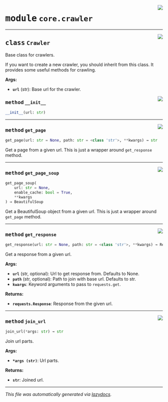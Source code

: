 <!-- markdownlint-disable -->

<a href="https://github.com/gabrielguarisa/brdata/blob/main/brdata/core/crawler.py#L0"><img align="right" style="float:right;" src="https://img.shields.io/badge/-source-cccccc?style=flat-square"></a>

# <kbd>module</kbd> `core.crawler`






---

<a href="https://github.com/gabrielguarisa/brdata/blob/main/brdata/core/crawler.py#L10"><img align="right" style="float:right;" src="https://img.shields.io/badge/-source-cccccc?style=flat-square"></a>

## <kbd>class</kbd> `Crawler`
Base class for crawlers. 

If you want to create a new crawler, you should inherit from this class. It provides some useful methods for crawling. 



**Args:**
 
 - <b>`url`</b> (str):  Base url for the crawler. 

<a href="https://github.com/gabrielguarisa/brdata/blob/main/brdata/core/crawler.py#L20"><img align="right" style="float:right;" src="https://img.shields.io/badge/-source-cccccc?style=flat-square"></a>

### <kbd>method</kbd> `__init__`

```python
__init__(url: str)
```








---

<a href="https://github.com/gabrielguarisa/brdata/blob/main/brdata/core/crawler.py#L56"><img align="right" style="float:right;" src="https://img.shields.io/badge/-source-cccccc?style=flat-square"></a>

### <kbd>method</kbd> `get_page`

```python
get_page(url: str = None, path: str = <class 'str'>, **kwargs) → str
```

Get a page from a given url. This is just a wrapper around `get_response` method. 

---

<a href="https://github.com/gabrielguarisa/brdata/blob/main/brdata/core/crawler.py#L60"><img align="right" style="float:right;" src="https://img.shields.io/badge/-source-cccccc?style=flat-square"></a>

### <kbd>method</kbd> `get_page_soup`

```python
get_page_soup(
    url: str = None,
    enable_cache: bool = True,
    **kwargs
) → BeautifulSoup
```

Get a BeautifulSoup object from a given url. This is just a wrapper around `get_page` method. 

---

<a href="https://github.com/gabrielguarisa/brdata/blob/main/brdata/core/crawler.py#L36"><img align="right" style="float:right;" src="https://img.shields.io/badge/-source-cccccc?style=flat-square"></a>

### <kbd>method</kbd> `get_response`

```python
get_response(url: str = None, path: str = <class 'str'>, **kwargs) → Response
```

Get a response from a given url. 



**Args:**
 
 - <b>`url`</b> (str, optional):  Url to get response from. Defaults to None. 
 - <b>`path`</b> (str, optional):  Path to join with base url. Defaults to str. 
 - <b>`kwargs`</b>:  Keyword arguments to pass to `requests.get`. 



**Returns:**
 
 - <b>`requests.Response`</b>:  Response from the given url. 

---

<a href="https://github.com/gabrielguarisa/brdata/blob/main/brdata/core/crawler.py#L23"><img align="right" style="float:right;" src="https://img.shields.io/badge/-source-cccccc?style=flat-square"></a>

### <kbd>method</kbd> `join_url`

```python
join_url(*args: str) → str
```

Join url parts. 



**Args:**
 
 - <b>`*args (str)`</b>:  Url parts. 



**Returns:**
 
 - <b>`str`</b>:  Joined url. 




---

_This file was automatically generated via [lazydocs](https://github.com/ml-tooling/lazydocs)._
